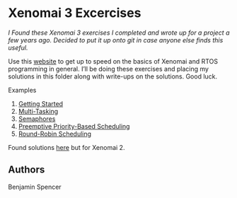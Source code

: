# Xenomai 3 Excercises
*I Found these Xenomai 3 exercises I completed and wrote up for a project a few years ago. Decided to put it up onto git in case anyone else finds this useful.*

Use this [website](http://www.cs.ru.nl/lab/xenomai/) to get up to speed on the basics of Xenomai and RTOS programming in general. I’ll be doing these exercises and placing my solutions in this folder along with write-ups on the solutions. Good luck. 

Examples
1. [Getting Started](http://www.cs.ru.nl/J.Hooman/DES/XenomaiExercises/Exercise-1.html)
2. [Multi-Tasking](http://www.cs.ru.nl/J.Hooman/DES/XenomaiExercises/Exercise-2.html)
3. [Semaphores](https://www.cs.ru.nl/J.Hooman/DES/XenomaiExercises/Exercise-3.html)
4. [Preemptive Priority-Based Scheduling](https://www.cs.ru.nl/J.Hooman/DES/XenomaiExercises/Exercise-4.html)
5. [Round-Robin Scheduling](http://www.cs.ru.nl/J.Hooman/DES/XenomaiExercises/Exercise-5.html)


Found solutions [here](https://github.com/yunusdawji/xenomai-examples) but for Xenomai 2.

## Authors
Benjamin Spencer